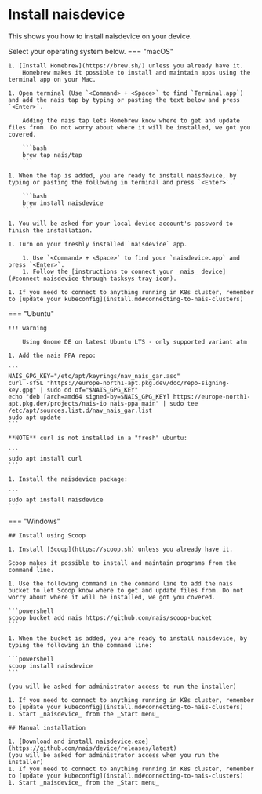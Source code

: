# Install naisdevice

This shows you how to install naisdevice on your device.

Select your operating system below.
=== "macOS"

    1. [Install Homebrew](https://brew.sh/) unless you already have it.
        Homebrew makes it possible to install and maintain apps using the terminal app on your Mac.

    1. Open terminal (Use `<Command> + <Space>` to find `Terminal.app`) and add the nais tap by typing or pasting the text below and press `<Enter>`.

        Adding the nais tap lets Homebrew know where to get and update files from. Do not worry about where it will be installed, we got you covered.

        ```bash
        brew tap nais/tap
        ```

    1. When the tap is added, you are ready to install naisdevice, by typing or pasting the following in terminal and press `<Enter>`.

        ```bash
        brew install naisdevice
        ```

    1. You will be asked for your local device account's password to finish the installation.

    1. Turn on your freshly installed `naisdevice` app.

        1. Use `<Command> + <Space>` to find your `naisdevice.app` and press `<Enter>`.
        1. Follow the [instructions to connect your _nais_ device](#connect-naisdevice-through-tasksys-tray-icon).

    1. If you need to connect to anything running in K8s cluster, remember to [update your kubeconfig](install.md#connecting-to-nais-clusters)

=== "Ubuntu"

    !!! warning

        Using Gnome DE on latest Ubuntu LTS - only supported variant atm

    1. Add the nais PPA repo:

    ```
    NAIS_GPG_KEY="/etc/apt/keyrings/nav_nais_gar.asc"
    curl -sfSL "https://europe-north1-apt.pkg.dev/doc/repo-signing-key.gpg" | sudo dd of="$NAIS_GPG_KEY"
    echo "deb [arch=amd64 signed-by=$NAIS_GPG_KEY] https://europe-north1-apt.pkg.dev/projects/nais-io nais-ppa main" | sudo tee /etc/apt/sources.list.d/nav_nais_gar.list
    sudo apt update
    ```

    **NOTE** curl is not installed in a "fresh" ubuntu:

    ```
    sudo apt install curl
    ```

    1. Install the naisdevice package:

    ```
    sudo apt install naisdevice
    ```

=== "Windows"

    ## Install using Scoop

    1. Install [Scoop](https://scoop.sh) unless you already have it.

    Scoop makes it possible to install and maintain programs from the command line.

    1. Use the following command in the command line to add the nais bucket to let Scoop know where to get and update files from. Do not worry about where it will be installed, we got you covered.

    ```powershell
    scoop bucket add nais https://github.com/nais/scoop-bucket
    ```

    1. When the bucket is added, you are ready to install naisdevice, by typing the following in the command line:

    ```powershell
    scoop install naisdevice
    ```

    (you will be asked for administrator access to run the installer)

    1. If you need to connect to anything running in K8s cluster, remember to [update your kubeconfig](install.md#connecting-to-nais-clusters)
    1. Start _naisdevice_ from the _Start menu_

    ## Manual installation

    1. [Download and install naisdevice.exe](https://github.com/nais/device/releases/latest)
    (you will be asked for administrator access when you run the installer)
    1. If you need to connect to anything running in K8s cluster, remember to [update your kubeconfig](install.md#connecting-to-nais-clusters)
    1. Start _naisdevice_ from the _Start menu_
